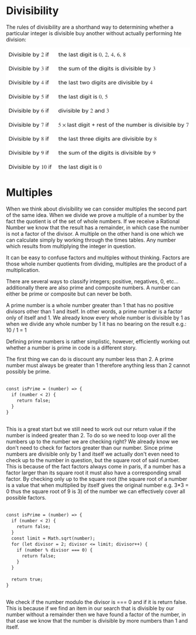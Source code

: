 # Divisibility

The rules of divisibility are a shorthand way to determining whether a particular integer is divisible buy another without actually performing hte division:


<img src="./Divisible.png">

# Multiples

When we think about divisibility we can consider multiples the second part of the same idea. When we divide we prove a multiple of a number by the fact the quotient is of the set of whole numbers. If we receive a Rational Number we know that the result has a remainder, in which case the number is not a factor of the divisor. A multiple on the other hand is one which we can calculate simply by working through the times tables. Any number which results from multiplying the integer in question.

It can be easy to confuse factors and multiples without thinking. Factors are those whole number quotients from dividing, multiples are the product of a multiplication.

There are several ways to classify integers; positive, negatives, 0, etc... additionally there are also prime and composite numbers. A number can either be prime or composite but can never be both.

A prime number is a whole number greater than 1 that has no positive divisors other than 1 and itself. In other words, a prime number is a factor only of itself and 1. We already know every whole number is divisible by 1 as when we divide any whole number by 1 it has no bearing on the result e.g.: 10 / 1 = 1

Defining prime numbers is rather simplistic, however, efficiently working out whether a number is prime in code is a different story.

The first thing we can do is discount any number less than 2. A prime number must always be greater than 1 therefore anything less than 2 cannot possibly be prime.

<pre>
<code>
const isPrime = (number) => {
  if (number < 2) {
    return false;
  }
}
</code>
</pre>

This is a great start but we still need to work out our return value if the number is indeed greater than 2. To do so we need to loop over all the numbers up to the number we are checking right? We already know we don't need to check for factors greater than our number. Since prime numbers are divisible only by 1 and itself we actually don't even need to check up to the number in question, but the square root of said number. This is because of the fact factors always come in paris, if a number has a factor larger than its square root it must also have a corresponding small factor. By checking only up to the square root (the square root of a number is a value that when multiplied by itself gives the original number e.g. 3*3 = 0 thus the square root of 9 is 3) of the number we can effectively cover all possible factors.

<pre>
<code>
const isPrime = (number) => {
  if (number < 2) {
    return false;
  }
  const limit = Math.sqrt(number);
  for (let divisor = 2; divisor <= limit; divisor++) {
    if (number % divisor === 0) {
      return false;
    }
  }

  return true;
}
</code>
</pre>

We check if the number modulo the divisor is === 0 and if it is return false. This is because if we find an item in our search that is divisible by our number without a remainder then we have found a factor of the number, in that case we know that the number is divisible by more numbers than 1 and itself.
